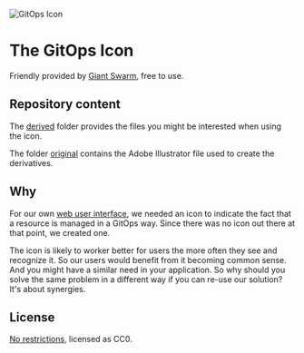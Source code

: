 ![GitOps Icon](https://github.com/giantswarm/gitops-icon/blob/main/preview.png?raw=true)

# The GitOps Icon

Friendly provided by [Giant Swarm](https://www.giantswarm.io/), free to use.

## Repository content

The [derived](https://github.com/giantswarm/gitops-icon/tree/main/derived) folder provides the files you might be interested when using the icon.

The folder [original](https://github.com/giantswarm/gitops-icon/tree/main/original) contains the Adobe Illustrator file used to create the derivatives.

## Why

For our own [web user interface](https://github.com/giantswarm/happa), we needed an icon to indicate the fact that a resource is managed in a GitOps way. Since there was no icon out there at that point, we created one.

The icon is likely to worker better for users the more often they see and recognize it. So our users would benefit from it becoming common sense. And you might have a similar need in your application. So why should you solve the same problem in a different way if you can re-use our solution? It's about synergies.

## License

[No restrictions](https://github.com/giantswarm/gitops-icon/blob/main/LICENSE), licensed as CC0.
